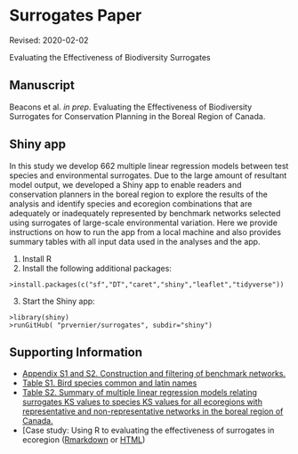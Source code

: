 # Surrogates Paper

Revised: 2020-02-02

Evaluating the Effectiveness of Biodiversity Surrogates

## Manuscript

Beacons et al. <i>in prep</i>. Evaluating the Effectiveness of Biodiversity Surrogates for Conservation Planning in the Boreal Region of Canada.

## Shiny app

In this study we develop 662 multiple linear regression models between test species and environmental surrogates. Due to the large amount of resultant model output, we developed a Shiny app to enable readers and conservation planners in the boreal region to explore the results of the analysis and identify species and ecoregion combinations that are adequately or inadequately represented by benchmark networks selected using surrogates of large-scale environmental variation. Here we provide instructions on how to run the app from a local machine and also provides summary tables with all input data used in the analyses and the app.

  1. Install R
  2. Install the following additional packages:

    >install.packages(c("sf","DT","caret","shiny","leaflet","tidyverse"))
  3. Start the Shiny app:

    >library(shiny)
    >runGitHub( "prvernier/surrogates", subdir="shiny")

## Supporting Information

* [Appendix S1 and S2. Construction and filtering of benchmark networks.](https://github.com/prvernier/surrogates/blob/master/supp_info/appendix_s1s2.md)
* [Table S1. Bird species common and latin names](https://github.com/prvernier/surrogates/blob/master/supp_info/table_s1.md)
* [Table S2. Summary of multiple linear regression models relating surrogates KS values to species KS values for all ecoregions with representative and non-representative networks in the boreal region of Canada.](https://github.com/prvernier/surrogates/blob/master/supp_info/table_s2.md)
* [Case study: Using R to evaluating the effectiveness of surrogates in ecoregion ([Rmarkdown](supp_info/case_study.Rmd) or [HTML](https://htmlpreview.github.io/?https://github.com/prvernier/surrogates/blob/master/supp_info/case_study.html))



